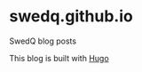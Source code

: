 # swedq.github.io

SwedQ blog posts

This blog is built with [Hugo](https://gohugo.io/)

<!-- TODO: Write first article -->
<!-- TODO: setup CI/CD -->
<!-- TODO: Change projects sections -->
<!-- TODO: Add SwedQ Graphics -->
<!-- TODO: Pick a theme -->
<!-- TODO: Cleanup themes -->
<!-- TODO: Add contact -->
<!-- NOTE: How static assets are served -->